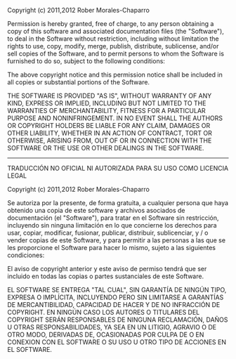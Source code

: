 Copyright (c) 2011,2012	Rober Morales-Chaparro

Permission is hereby granted, free of charge, to any
person obtaining a copy of this software and associated
documentation files (the "Software"), to deal in the
Software without restriction, including without limitation
the rights to use, copy, modify, merge, publish,
distribute, sublicense, and/or sell copies of the
Software, and to permit persons to whom the Software is
furnished to do so, subject to the following conditions:

The above copyright notice and this permission notice
shall be included in all copies or substantial portions of
the Software.

THE SOFTWARE IS PROVIDED "AS IS", WITHOUT WARRANTY OF ANY
KIND, EXPRESS OR IMPLIED, INCLUDING BUT NOT LIMITED TO THE
WARRANTIES OF MERCHANTABILITY, FITNESS FOR A PARTICULAR
PURPOSE AND NONINFRINGEMENT. IN NO EVENT SHALL THE AUTHORS
OR COPYRIGHT HOLDERS BE LIABLE FOR ANY CLAIM, DAMAGES OR
OTHER LIABILITY, WHETHER IN AN ACTION OF CONTRACT, TORT OR
OTHERWISE, ARISING FROM, OUT OF OR IN CONNECTION WITH THE
SOFTWARE OR THE USE OR OTHER DEALINGS IN THE SOFTWARE.

-----
TRADUCCIÓN NO OFICIAL NI AUTORIZADA PARA SU USO COMO LICENCIA LEGAL

Copyright (c) 2011,2012	Rober Morales-Chaparro

Se autoriza por la presente, de forma gratuita, a cualquier
persona que haya obtenido una copia de este software y 
archivos asociados de documentación (el "Software"), para tratar en el
Software sin restricción, incluyendo sin ninguna limitación en lo que concierne
los derechos para usar, copiar, modificar, fusionar, publicar,
distribuir, sublicenciar, y / o vender copias de este
Software, y para permitir a las personas a las que se les proporcione el Software para 
hacer lo mismo, sujeto a las siguientes condiciones:

El aviso de copyright anterior y este aviso de permiso
tendrá que ser incluido en todas las copias o partes sustanciales de
este Software.

EL SOFTWARE SE ENTREGA "TAL CUAL", SIN GARANTÍA DE NINGÚN
TIPO, EXPRESA O IMPLÍCITA, INCLUYENDO PERO SIN LIMITARSE A GARANTÍAS DE
MERCANTIBILIDAD, CAPACIDAD DE HACER Y DE NO INFRACCIÓN DE COPYRIGHT. EN NINGÚN 
CASO LOS AUTORES O TITULARES DEL COPYRIGHT SERÁN RESPONSABLES DE 
NINGUNA RECLAMACIÓN, DAÑOS U OTRAS RESPONSABILIDADES, 
YA SEA EN UN LITIGIO, AGRAVIO O DE OTRO MODO, 
DERIVADAS DE, OCASIONADAS POR CULPA DE O EN CONEXION CON EL
SOFTWARE O SU USO U OTRO TIPO DE ACCIONES EN EL SOFTWARE.
